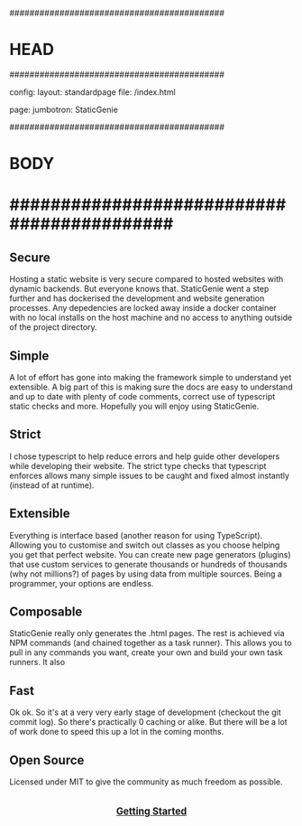 ###########################################
# HEAD
###########################################

config: 
  layout: standardpage
  file: /index.html
  
page: 
  jumbotron: StaticGenie

###########################################
# BODY
###########################################
=====

## Secure

Hosting a static website is very secure compared to hosted websites with dynamic backends. But everyone knows that. StaticGenie went a step further and has dockerised the development and website generation processes. Any depedencies are locked away inside a docker container with no local installs on the host machine and no access to anything outside of the project directory.

## Simple

A lot of effort has gone into making the framework simple to understand yet extensible. A big part of this is making sure the docs are easy to understand and up to date with plenty of code comments, correct use of typescript static checks and more. Hopefully you will enjoy using StaticGenie.

## Strict

I chose typescript to help reduce errors and help guide other developers while developing their website. The strict type checks that typescript enforces allows many simple issues to be caught and fixed almost instantly (instead of at runtime).

## Extensible

Everything is interface based (another reason for using TypeScript). Allowing you to customise and switch out classes as you choose helping you get that perfect website. You can create new page generators (plugins) that use custom services to generate thousands or hundreds of thousands (why not millions?) of pages by using data from multiple sources. Being a programmer, your options are endless.

## Composable

StaticGenie really only generates the .html pages. The rest is achieved via NPM commands (and chained together as a task runner). This allows you to pull in any commands you want, create your own and build your own task runners. It also  

## Fast

Ok ok. So it's at a very very early stage of development (checkout the git commit log). So there's practically 0 caching or alike. But there will be a lot of work done to speed this up a lot in the coming months.

## Open Source

Licensed under MIT to give the community as much freedom as possible.

<a href='/docs/getting-started/installation.html' style="text-align:center;display:block;font-weight:bold;font-size:larger;padding:20px;">Getting Started</a>